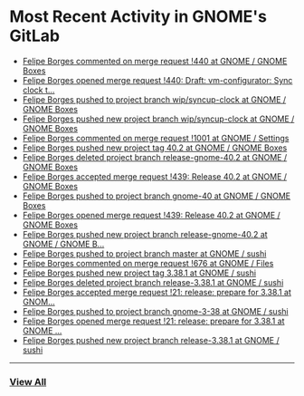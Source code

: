 # Most Recent Activity in GNOME's GitLab

<!-- BLOG-POST-LIST:START -->
- [Felipe Borges commented on merge request !440 at GNOME / GNOME Boxes](https://gitlab.gnome.org/GNOME/gnome-boxes/-/merge_requests/440#note_1135668)
- [Felipe Borges opened merge request !440: Draft: vm-configurator: Sync clock t...](https://gitlab.gnome.org/GNOME/gnome-boxes/-/merge_requests/440)
- [Felipe Borges pushed to project branch wip/syncup-clock at GNOME / GNOME Boxes](https://gitlab.gnome.org/GNOME/gnome-boxes/-/compare/07c56a9ddc5587e3663c9208d4a58fb33c080594...d062904f2e74055665ab5b4f8a4040be236e29a4)
- [Felipe Borges pushed new project branch wip/syncup-clock at GNOME / GNOME Boxes](https://gitlab.gnome.org/GNOME/gnome-boxes/-/commits/wip/syncup-clock)
- [Felipe Borges commented on merge request !1001 at GNOME / Settings](https://gitlab.gnome.org/GNOME/gnome-control-center/-/merge_requests/1001#note_1135038)
- [Felipe Borges pushed new project tag 40.2 at GNOME / GNOME Boxes](https://gitlab.gnome.org/GNOME/gnome-boxes/-/commits/40.2)
- [Felipe Borges deleted project branch release-gnome-40.2 at GNOME / GNOME Boxes](https://gitlab.gnome.org/GNOME/gnome-boxes/-/commits/release-gnome-40.2)
- [Felipe Borges accepted merge request !439: Release 40.2 at GNOME / GNOME Boxes](https://gitlab.gnome.org/GNOME/gnome-boxes/-/merge_requests/439)
- [Felipe Borges pushed to project branch gnome-40 at GNOME / GNOME Boxes](https://gitlab.gnome.org/GNOME/gnome-boxes/-/compare/e3323a6a7244d85386add290d601ce885a92814e...916f3e14fb70e364dd731330cb929805a7bb64ca)
- [Felipe Borges opened merge request !439: Release 40.2 at GNOME / GNOME Boxes](https://gitlab.gnome.org/GNOME/gnome-boxes/-/merge_requests/439)
- [Felipe Borges pushed new project branch release-gnome-40.2 at GNOME / GNOME B...](https://gitlab.gnome.org/GNOME/gnome-boxes/-/commits/release-gnome-40.2)
- [Felipe Borges pushed to project branch master at GNOME / sushi](https://gitlab.gnome.org/GNOME/sushi/-/commit/eecc1df6c7857de9ed5fb83fde8a88f073a911cf)
- [Felipe Borges commented on merge request !676 at GNOME / Files](https://gitlab.gnome.org/GNOME/nautilus/-/merge_requests/676#note_1133776)
- [Felipe Borges pushed new project tag 3.38.1 at GNOME / sushi](https://gitlab.gnome.org/GNOME/sushi/-/commits/3.38.1)
- [Felipe Borges deleted project branch release-3.38.1 at GNOME / sushi](https://gitlab.gnome.org/GNOME/sushi/-/commits/release-3.38.1)
- [Felipe Borges accepted merge request !21: release: prepare for 3.38.1 at GNOM...](https://gitlab.gnome.org/GNOME/sushi/-/merge_requests/21)
- [Felipe Borges pushed to project branch gnome-3-38 at GNOME / sushi](https://gitlab.gnome.org/GNOME/sushi/-/compare/0ca5bbc0fa504195345183b38a76b0e8e5b4158d...545dead8bd108b22a7dc09cbb08148adc45fd1a4)
- [Felipe Borges opened merge request !21: release: prepare for 3.38.1 at GNOME ...](https://gitlab.gnome.org/GNOME/sushi/-/merge_requests/21)
- [Felipe Borges pushed new project branch release-3.38.1 at GNOME / sushi](https://gitlab.gnome.org/GNOME/sushi/-/commits/release-3.38.1)
<!-- BLOG-POST-LIST:END -->

___

### [View All](https://gitlab.gnome.org/users/felipeborges/activity)
